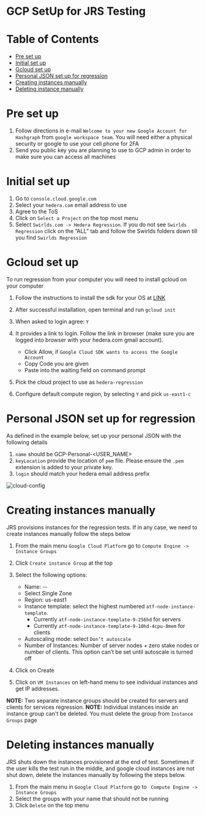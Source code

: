 # GCP SetUp for JRS Testing
# **Table of Contents**

- [Pre set up](#pre-setup)
- [Initial set up](#initial-setup)
- [Gcloud set up](#gcloud-setup)
- [Personal JSON set up for regression](#json-setup)
- [Creating instances manually](#manual-creation)
- [Deleting instance manually](#delete-manually)

<a name="pre-setup"></a>

# **Pre set up**
1. Follow directions in e-mail `Welcome to your new Google Account for Hashgraph` from `google workspace team`. You will need either a physical security or google to use your cell phone for 2FA
2. Send you public key you are planning to use to GCP admin in order to make sure you can access all machines

<a name="initial-setup"></a>

# **Initial set up**
1. Go to `console.cloud.google.com`
2. Select your `hedera.com` email address to use
3. Agree to the ToS
4. Click on `Select a Project` on the top most menu
5. Select `Swirlds.com -> Hedera Regression`. If you do not see `Swirlds Regression` click on the “ALL” tab and follow the Swirlds folders down till you find `Swirlds Regression`

<a name="gcloud-setup"></a>

# **Gcloud set up**
To run regression from your computer you will need to install gcloud on your computer

1. Follow the instructions to install the sdk for your OS at [LINK](https://cloud.google.com/sdk/docs/install) 
2. After successful installation, open terminal and  run `gcloud init`
3. When asked to login agree: `Y` 
4. It provides a link to login. Follow the link in browser (make sure you are logged into browser with your hedera.com gmail account).
    - Click Allow, if `Google Cloud SDK wants to access the Google Account` 
    - Copy Code you are given
    - Paste into the waiting field on command prompt
    
5. Pick the cloud project to use as `hedera-regression`
6. Configure default compute region, by selecting `Y` and pick `us-east1-c`


<a name="json-setup"></a>

# **Personal JSON set up for regression**
As defined in the example below, set up your personal JSON with the following details
1. `name` should be GCP-Personal-<USER_NAME>
2. `keyLocation` provide the location of `pem` file. Please ensure the `.pem` extension is added to your private key.
3. `login` should match your hedera email address prefix

![cloud-config](/Users/neeharikasompalli/Documents/cloud-config.png)


<a name="manual-creation"></a>

# **Creating instances manually**

JRS provisions instances for the regression tests. If in any case, we need to create instances manually follow the steps below
1. From the main menu `Google Cloud Platform` go to `Compute Engine -> Instance Groups`
2. Click `Create instance Group` at the top
3. Select the following options:
    - Name: <username>-<branchname>-<year><month><day><militarytime>
    - Select Single Zone   
    - Region: us-east1
    - Instance template:  select the highest numbered `atf-node-instance-template`. 
        - Currently `atf-node-instance-template-9-256hd` for servers
        - Currently `atf-node-instance-template-9-10hd-4cpu-8mem` for clients
    - Autoscaling mode: select `Don’t autoscale`
    - Number of Instances: Number of server nodes + zero stake nodes or number of clients. This option can’t be set until autoscale is turned off
    
4. Click on Create
5. Click on `VM Instances` on left-hand menu to see individual instances and get IP addresses.
   
**NOTE:** Two separate instance groups should be created for servers and clients for services regression.
**NOTE:** Individual instances inside an instance group can't be deleted. You must delete the group from `Instance Groups` page

<a name="delete-manually"></a>

# **Deleting instances manually**

JRS shuts down the instances provisioned at the end of test. Sometimes if the user kills the test run in the middle, and google cloud instances are not shut down, delete the instances manually by following the steps below.

1. From the main menu in `Google Cloud Platform` go to ` Compute Engine -> Instance Groups` 
2. Select the groups with your name that should not be running
3. Click `Delete` on the top menu